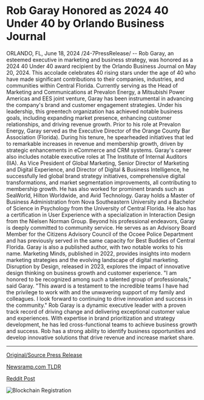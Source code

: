 # Rob Garay Honored as 2024 40 Under 40 by Orlando Business Journal

ORLANDO, FL, June 18, 2024 /24-7PressRelease/ -- Rob Garay, an esteemed executive in marketing and business strategy, was honored as a 2024 40 Under 40 award recipient by the Orlando Business Journal on May 20, 2024. This accolade celebrates 40 rising stars under the age of 40 who have made significant contributions to their companies, industries, and communities within Central Florida.  Currently serving as the Head of Marketing and Communications at Prevalon Energy, a Mitsubishi Power Americas and EES joint venture, Garay has been instrumental in advancing the company's brand and customer engagement strategies. Under his leadership, this greentech organization has achieved notable business goals, including expanding market presence, enhancing customer relationships, and driving revenue growth.  Prior to his role at Prevalon Energy, Garay served as the Executive Director of the Orange County Bar Association (Florida). During his tenure, he spearheaded initiatives that led to remarkable increases in revenue and membership growth, driven by strategic enhancements in eCommerce and CRM systems.  Garay's career also includes notable executive roles at The Institute of Internal Auditors (IIA). As Vice President of Global Marketing, Senior Director of Marketing and Digital Experience, and Director of Digital & Business Intelligence, he successfully led global brand strategy initiatives, comprehensive digital transformations, and market segmentation improvements, all contributing to membership growth. He has also worked for prominent brands such as SeaWorld, Hilton Worldwide, and Avid Technology.  Garay holds a Master of Business Administration from Nova Southeastern University and a Bachelor of Science in Psychology from the University of Central Florida. He also has a certification in User Experience with a specialization in Interaction Design from the Nielsen Norman Group.  Beyond his professional endeavors, Garay is deeply committed to community service. He serves as an Advisory Board Member for the Citizens Advisory Council of the Ocoee Police Department and has previously served in the same capacity for Best Buddies of Central Florida.  Garay is also a published author, with two notable works to his name. Marketing Minds, published in 2022, provides insights into modern marketing strategies and the evolving landscape of digital marketing. Disruption by Design, released in 2023, explores the impact of innovative design thinking on business growth and customer experience.  "I am honored to be recognized among such a talented group of professionals," said Garay. "This award is a testament to the incredible teams I have had the privilege to work with and the unwavering support of my family and colleagues. I look forward to continuing to drive innovation and success in the community."  Rob Garay is a dynamic executive leader with a proven track record of driving change and delivering exceptional customer value and experiences. With expertise in brand prioritization and strategy development, he has led cross-functional teams to achieve business growth and success. Rob has a strong ability to identify business opportunities and develop innovative solutions that drive revenue and increase market share. 

---

[Original/Source Press Release](https://www.24-7pressrelease.com/press-release/511765/rob-garay-honored-as-2024-40-under-40-by-orlando-business-journal)
                    

[Newsramp.com TLDR](None) 



[Reddit Post](https://www.reddit.com/r/AwardsAndRecognition/comments/1dikot4/rob_garay_honored_as_2024_40_under_40_award/) 



![Blockchain Registration](https://cdn.newsramp.app/24-7PressRelease/qrcode/246/18/zestLCp3.webp)